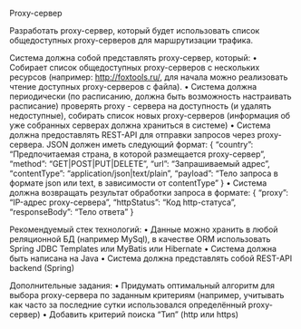 Proxy-сервер

Разработать proxy-сервер, который будет использовать список общедоступных proxy-серверов для маршрутизации трафика.
 
 Система должна собой представлять proxy-сервер, который:
     • Собирает список общедоступных proxy-серверов с нескольких ресурсов (например: http://foxtools.ru/, для начала можно реализовать чтение доступных proxy-серверов с файла).
     • Система должна периодически (по расписанию, должна быть возможность настраивать расписание) проверять proxy - сервера на доступность (и удалять недоступные), собирать список новых proxy-серверов (информация об уже собранных серверах должна храниться в системе)
     • Система должна предоставлять REST-API для отправки запросов через proxy-сервера. JSON должен иметь следующий формат:
         {
             “country”: “Предпочитаемая страна, в которой размещается proxy-сервер”,
             “method”: “GET|POST|PUT|DELETE”,
             “url”: “Запрашиваемый адрес”,
             “contentType”: “application/json|text/plain”,
             “payload”: “Тело запроса в формате json или text, в зависимости от contentType”
         }
     • Система должна возвращать результат обработки запроса в формате:
         {
             “proxy”: “IP-адрес proxy-сервера”,
             “httpStatus”: “Код http-статуса”,
             “responseBody”: “Тело ответа”
         }
 
 Рекомендуемый стек технологий:
     • Данные можно хранить в любой реляционной  БД (например MySql), в качестве ORM использовать Spring JDBC Templates или MyBatis или Hibernate
     • Система должна быть написана на Java
     • Система должна представлять собой REST-API backend (Spring)
 
 Дополнительные задания:
     • Придумать оптимальный алгоритм для выбора proxy-сервера по заданным критериям (например, учитывать как часто за последние сутки использовался определённый proxy-сервер)
     • Добавить критерий поиска “Тип” (http или https)